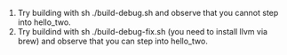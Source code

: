 1. Try building with sh ./build-debug.sh and observe that you cannot step into hello_two.
2. Try buildind with sh ./build-debug-fix.sh (you need to install llvm via brew) and observe that you can step into hello_two.